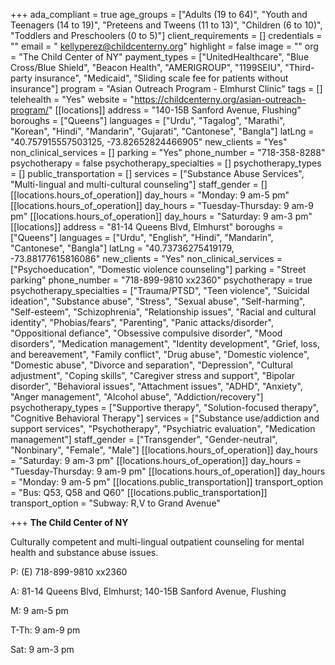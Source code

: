 +++
ada_compliant = true
age_groups = ["Adults (19 to 64)", "Youth and Teenagers (14 to 19)", "Preteens and Tweens (11 to 13)", "Children (6 to 10)", "Toddlers and Preschoolers (0 to 5)"]
client_requirements = []
credentials = ""
email = " kellyperez@childcenterny.org"
highlight = false
image = ""
org = "The Child Center of NY"
payment_types = ["UnitedHealthcare", "Blue Cross/Blue Shield", "Beacon Health", "AMERIGROUP", "1199SEIU", "Third-party insurance", "Medicaid", "Sliding scale fee for patients without insurance"]
program = "Asian Outreach Program - Elmhurst Clinic"
tags = []
telehealth = "Yes"
website = "https://childcenterny.org/asian-outreach-program/"
[[locations]]
address = "140-15B Sanford Avenue, Flushing"
boroughs = ["Queens"]
languages = ["Urdu", "Tagalog", "Marathi", "Korean", "Hindi", "Mandarin", "Gujarati", "Cantonese", "Bangla"]
latLng = "40.757915557503125, -73.82652824466905"
new_clients = "Yes"
non_clinical_services = []
parking = "Yes"
phone_number = "718-358-8288"
psychotherapy = false
psychotherapy_specialties = []
psychotherapy_types = []
public_transportation = []
services = ["Substance Abuse Services", "Multi-lingual and multi-cultural counseling"]
staff_gender = []
[[locations.hours_of_operation]]
day_hours = "Monday: 9 am-5 pm"
[[locations.hours_of_operation]]
day_hours = "Tuesday-Thursday: 9 am-9 pm"
[[locations.hours_of_operation]]
day_hours = "Saturday: 9 am-3 pm"
[[locations]]
address = "81-14 Queens Blvd, Elmhurst"
boroughs = ["Queens"]
languages = ["Urdu", "English", "Hindi", "Mandarin", "Cantonese", "Bangla"]
latLng = "40.73736275419179, -73.88177615816086"
new_clients = "Yes"
non_clinical_services = ["Psychoeducation", "Domestic violence counseling"]
parking = "Street parking"
phone_number = "718-899-9810 xx2360"
psychotherapy = true
psychotherapy_specialties = ["Trauma/PTSD", "Teen violence", "Suicidal ideation", "Substance abuse", "Stress", "Sexual abuse", "Self-harming", "Self-esteem", "Schizophrenia", "Relationship issues", "Racial and cultural identity", "Phobias/fears", "Parenting", "Panic attacks/disorder", "Oppositional defiance", "Obsessive compulsive disorder", "Mood disorders", "Medication management", "Identity development", "Grief, loss, and bereavement", "Family conflict", "Drug abuse", "Domestic violence", "Domestic abuse", "Divorce and separation", "Depression", "Cultural adjustment", "Coping skills", "Caregiver stress and support", "Bipolar disorder", "Behavioral issues", "Attachment issues", "ADHD", "Anxiety", "Anger management", "Alcohol abuse", "Addiction/recovery"]
psychotherapy_types = ["Supportive therapy", "Solution-focused therapy", "Cognitive Behavioral Therapy"]
services = ["Substance use/addiction and support services", "Psychotherapy", "Psychiatric evaluation", "Medication management"]
staff_gender = ["Transgender", "Gender-neutral", "Nonbinary", "Female", "Male"]
[[locations.hours_of_operation]]
day_hours = "Saturday: 9 am-3 pm"
[[locations.hours_of_operation]]
day_hours = "Tuesday-Thursday: 9 am-9 pm"
[[locations.hours_of_operation]]
day_hours = "Monday: 9 am-5 pm"
[[locations.public_transportation]]
transport_option = "Bus: Q53, Q58 and Q60"
[[locations.public_transportation]]
transport_option = "Subway: R,V to Grand Avenue"

+++
**The Child Center of NY**

Culturally competent and multi-lingual outpatient counseling for mental health and substance abuse issues.

P: (E) 718-899-9810 xx2360

A: 81-14 Queens Blvd, Elmhurst; 140-15B Sanford Avenue, Flushing

M: 9 am-5 pm

T-Th: 9 am-9 pm

Sat: 9 am-3 pm